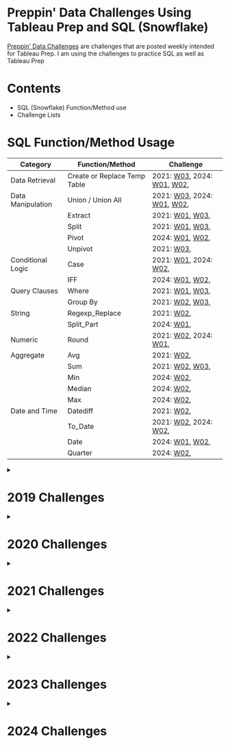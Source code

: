 # Preppin' Data Challenges Using Tableau Prep and SQL (Snowflake)

[Preppin' Data Challenges](https://preppindata.blogspot.com/) are challenges that are posted weekly intended for Tableau Prep. I am using the challenges to practice SQL as well as Tableau Prep

# Contents

- SQL (Snowflake) Function/Method use
- Challenge Lists

# SQL Function/Method Usage

| Category          | Function/Method              | Challenge                                                               |
| --- | ---- | ---- |
| Data Retrieval    | Create or Replace Temp Table | 2021: [W03](2021/Week_3/README.md),  2024: [W01](2024/Week_1/README.md),  [W02](2024/Week_2/README.md),       |
| Data Manipulation | Union / Union All    | 2021: [W03](2021/Week_3/README.md), 2024: [W01](2024/Week_1/README.md),  [W02](2024/Week_2/README.md),       |
|                   | Extract       | 2021: [W01](2021/Week_1/README.md), [W03](2021/Week_3/README.md),       |
|      | Split     | 2021: [W01](2021/Week_1/README.md), [W03](2021/Week_3/README.md),       |
|    | Pivot      | 2024: [W01](2024/Week_1/README.md),  [W02](2024/Week_2/README.md),        |
|    | Unpivot         | 2021: [W03](2021/Week_3/README.md),                                     |
| Conditional Logic | Case   | 2021: [W01](2021/Week_1/README.md),   2024: [W02](2024/Week_2/README.md),        |
|      | IFF       | 2024: [W01](2024/Week_1/README.md), [W02](2024/Week_2/README.md),               |
| Query Clauses      | Where                        | 2021: [W01](2021/Week_1/README.md), [W03](2021/Week_3/README.md),       |
|                   | Group By                     | 2021: [W02](2021/Week_2/README.md), [W03](2021/Week_3/README.md),       |
| String            | Regexp_Replace               | 2021: [W02](2021/Week_2/README.md),                                     |
|                   | Split_Part                   | 2024: [W01](2024/Week_1/README.md),                                     |
| Numeric           | Round                        | 2021: [W02](2021/Week_2/README.md), 2024: [W01](2024/Week_1/README.md), |
| Aggregate         | Avg      | 2021: [W02](2021/Week_2/README.md),                                     |
|       | Sum        | 2021: [W02](2021/Week_2/README.md), [W03](2021/Week_3/README.md),       |
|       | Min        | 2024: [W02](2024/Week_2/README.md),       |
|       | Median       | 2024: [W02](2024/Week_2/README.md),        |
|       | Max       | 2024: [W02](2024/Week_2/README.md),        |
| Date and Time     | Datediff                     | 2021: [W02](2021/Week_2/README.md),                                     |
|     | To_Date     | 2021: [W02](2021/Week_2/README.md),  2024: [W02](2024/Week_2/README.md),           |
|   | Date  | 2024: [W01](2024/Week_1/README.md), [W02](2024/Week_2/README.md),     |
|   | Quarter  | 2024: [W02](2024/Week_2/README.md),     |

<details>
<summary>
  
# 2019 Challenges
</summary>

Click on the challenge hyperlink to view solutions

|           |           | Challenges                      |           |           |
| --------- | --------- | ------------------------------- | --------- | --------- |
| [Week 1]  | [Week 2]  | [Week 3](2019/Week_3/README.md) | [Week 4]  | [Week 5]  |
| [Week 6]  | [Week 7]  | [Week 8]                        | [Week 9]  | [Week 10] |
| [Week 11] | [Week 12] | [Week 13]                       | [Week 14] | [Week 15] |
| [Week 16] | [Week 17] | [Week 18]                       | [Week 19] | [Week 20] |
| [Week 21] | [Week 22] | [Week 23]                       | [Week 24] | [Week 25] |
| [Week 26] | [Week 27] | [Week 28]                       | [Week 29] | [Week 30] |
| [Week 31] | [Week 32] | [Week 33]                       | [Week 34] | [Week 35] |
| [Week 36] | [Week 37] | [Week 38]                       | [Week 39] | [Week 40] |
| [Week 41] | [Week 42] | [Week 43]                       | [Week 44] | [Week 45] |
| [Week 46] |           |                                 |           |           |

</details>

<details>
<summary>
  
# 2020 Challenges
</summary>

Click on the challenge hyperlink to view solutions

|           |           | Challenges |           |           |
| --------- | --------- | ---------- | --------- | --------- |
| [Week 1]  | [Week 2]  | [Week 3]   | [Week 4]  | [Week 5]  |
| [Week 6]  | [Week 7]  | [Week 8]   | [Week 9]  | [Week 10] |
| [Week 11] | [Week 12] | [Week 13]  | [Week 14] | [Week 15] |
| [Week 16] | [Week 17] | [Week 18]  | [Week 19] | [Week 20] |
| [Week 21] | [Week 22] | [Week 23]  | [Week 24] | [Week 25] |
| [Week 26] | [Week 27] | [Week 28]  | [Week 29] | [Week 30] |
| [Week 31] | [Week 32] | [Week 33]  | [Week 34] | [Week 35] |
| [Week 36] | [Week 37] | [Week 38]  | [Week 39] | [Week 40] |
| [Week 41] | [Week 42] | [Week 43]  | [Week 44] | [Week 45] |
| [Week 46] |           |            |           |           |

</details>

<details>
<summary>
  
# 2021 Challenges
</summary>

Click on the challenge hyperlink to view solutions

|                                 |                                 | Challenges                      |                                 |           |
| ------------------------------- | ------------------------------- | ------------------------------- | ------------------------------- | --------- |
| [Week 1](2021/Week_1/README.md) | [Week 2](2021/Week_2/README.md) | [Week 3](2021/Week_3/README.md) | [Week 4](2021/Week_4/README.md) | [Week 5]  |
| [Week 6]                        | [Week 7]                        | [Week 8]                        | [Week 9]                        | [Week 10] |
| [Week 11]                       | [Week 12]                       | [Week 13]                       | [Week 14]                       | [Week 15] |
| [Week 16]                       | [Week 17]                       | [Week 18]                       | [Week 19]                       | [Week 20] |
| [Week 21]                       | [Week 22]                       | [Week 23]                       | [Week 24]                       | [Week 25] |
| [Week 26]                       | [Week 27]                       | [Week 28]                       | [Week 29]                       | [Week 30] |
| [Week 31]                       | [Week 32]                       | [Week 33]                       | [Week 34]                       | [Week 35] |
| [Week 36]                       | [Week 37]                       | [Week 38]                       | [Week 39]                       | [Week 40] |
| [Week 41]                       | [Week 42]                       | [Week 43]                       | [Week 44]                       | [Week 45] |
| [Week 46]                       |                                 |                                 |                                 |           |

</details>

<details>
<summary>
  
# 2022 Challenges
</summary>

Click on the challenge hyperlink to view solutions

|                                   |           | Challenges                      |           |                                   |
| --------------------------------- | --------- | ------------------------------- | --------- | --------------------------------- |
| [Week 1](2022/Week_1/README.md)   | [Week 2]  | [Week 3](2022/Week_3/README.md) | [Week 4]  | [Week 5]                          |
| [Week 6]                          | [Week 7]  | [Week 8]                        | [Week 9]  | [Week 10]                         |
| [Week 11]                         | [Week 12] | [Week 13]                       | [Week 14] | [Week 15]                         |
| [Week 16]                         | [Week 17] | [Week 18]                       | [Week 19] | [Week 20]                         |
| [Week 21]                         | [Week 22] | [Week 23]                       | [Week 24] | [Week 25]                         |
| [Week 26]                         | [Week 27] | [Week 28]                       | [Week 29] | [Week 30](2022/Week_30/README.md) |
| [Week 31]                         | [Week 32] | [Week 33]                       | [Week 34] | [Week 35]                         |
| [Week 36]                         | [Week 37] | [Week 38]                       | [Week 39] | [Week 40]                         |
| [Week 41](2022/Week_41/README.md) | [Week 42] | [Week 43]                       | [Week 44] | [Week 45]                         |
| [Week 46]                         |           |                                 |           |                                   |

</details>

<details>
<summary>
  
# 2023 Challenges
</summary>

Click on the challenge hyperlink to view solutions

|           |           | Challenges |           |           |
| --------- | --------- | ---------- | --------- | --------- |
| [Week 1]  | [Week 2]  | [Week 3]   | [Week 4]  | [Week 5]  |
| [Week 6]  | [Week 7]  | [Week 8]   | [Week 9]  | [Week 10] |
| [Week 11] | [Week 12] | [Week 13]  | [Week 14] | [Week 15] |
| [Week 16] | [Week 17] | [Week 18]  | [Week 19] | [Week 20] |
| [Week 21] | [Week 22] | [Week 23]  | [Week 24] | [Week 25] |
| [Week 26] | [Week 27] | [Week 28]  | [Week 29] | [Week 30] |
| [Week 31] | [Week 32] | [Week 33]  | [Week 34] | [Week 35] |
| [Week 36] | [Week 37] | [Week 38]  | [Week 39] | [Week 40] |
| [Week 41] | [Week 42] | [Week 43]  | [Week 44] | [Week 45] |
| [Week 46] |           |            |           |           |

</details>

<details>
<summary>
  
# 2024 Challenges
</summary>

Click on the challenge hyperlink to view solutions

|                                 |                                 | Challenges |           |           |
| ------------------------------- | ------------------------------- | ---------- | --------- | --------- |
| [Week 1](2024/Week_1/README.md) | [Week 2](2024/Week_2/README.md) | [Week 3]   | [Week 4]  | [Week 5]  |
| [Week 6]                        | [Week 7]                        | [Week 8]   | [Week 9]  | [Week 10] |
| [Week 11]                       | [Week 12]                       | [Week 13]  | [Week 14] | [Week 15] |
| [Week 16]                       | [Week 17]                       | [Week 18]  | [Week 19] | [Week 20] |
| [Week 21]                       | [Week 22]                       | [Week 23]  | [Week 24] | [Week 25] |
| [Week 26]                       | [Week 27]                       | [Week 28]  | [Week 29] | [Week 30] |
| [Week 31]                       | [Week 32]                       | [Week 33]  | [Week 34] | [Week 35] |
| [Week 36]                       | [Week 37]                       | [Week 38]  | [Week 39] | [Week 40] |
| [Week 41]                       | [Week 42]                       | [Week 43]  | [Week 44] | [Week 45] |
| [Week 46]                       |                                 |            |           |           |

</details>
